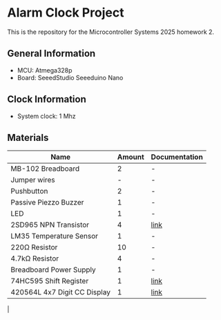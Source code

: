 # Alarm Clock Project
This is the repository for the Microcontroller Systems 2025 homework 2.
## General Information
 - MCU: Atmega328p
 - Board: SeeedStudio Seeeduino Nano

## Clock Information
 - System clock: 1 Mhz

## Materials
| Name  | Amount | Documentation |
| ------------- | ------------- | -------- |
| MB-102 Breadboard  | 2 | - |
| Jumper wires  | -  | - |
| Pushbutton	| 2 | - |
| Passive Piezzo Buzzer | 1 | - |
| LED | 1 | - |
| 2SD965 NPN Transistor | 4 | [link](https://www.alldatasheet.com/datasheet-pdf/view/173371/UTC/2SD965AL-Q-AB3-B.html) |
| LM35 Temperature Sensor | 1 | - |
| 220Ω Resistor	| 10 | - |
| 4.7kΩ Resistor | 4 | - |
| Breadboard Power Supply | 1 | - |
| 74HC595 Shift Register | 1 | [link](https://www.ti.com/lit/ds/symlink/sn74hc595.pdf)|
| 420564L 4x7 Digit CC Display | 1 |  [link](https://www.mantech.co.za/datasheets/products/sma420564l.pdf) |
|
